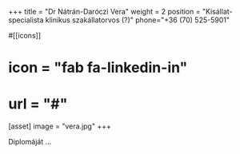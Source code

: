 +++
title = "Dr Nátrán-Daróczi Vera" 
weight = 2
position = "Kisállat-specialista klinikus szakállatorvos (?)"
phone="+36 (70) 525-5901"

#[[icons]] 
# icon = "fab fa-linkedin-in"
# url = "#"

[asset] 
  image = "vera.jpg"
+++

Diplomáját ... 
